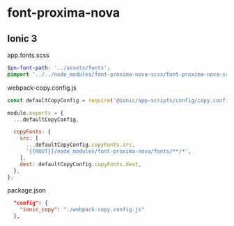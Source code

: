 # font-proxima-nova

## Ionic 3

app.fonts.scss

```scss
$pn-font-path: '../assets/fonts';
@import '../../node_modules/font-proxima-nova-scss/font-proxima-nova-scss';
```

webpack-copy.config.js

```js
const defaultCopyConfig = require('@ionic/app-scripts/config/copy.config');

module.exports = {
  ...defaultCopyConfig,

  copyFonts: {
    src: [
      ...defaultCopyConfig.copyFonts.src,
      '{{ROOT}}/node_modules/font-proxima-nova/fonts/**/*',
    ],
    dest: defaultCopyConfig.copyFonts.dest,
  },
};
```

package.json

```json
  "config": {
    "ionic_copy": "./webpack-copy.config.js"
  },
```